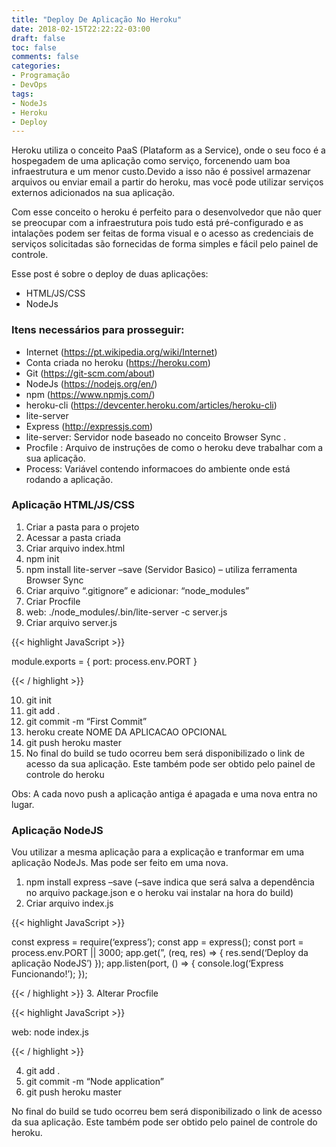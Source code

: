 ```yaml
---
title: "Deploy De Aplicação No Heroku"
date: 2018-02-15T22:22:22-03:00
draft: false
toc: false
comments: false
categories:
- Programação
- DevOps
tags:
- NodeJs
- Heroku
- Deploy
---
```



<!--more-->
Heroku utiliza o conceito PaaS (Plataform as a Service), onde o seu foco é a hospegadem de uma aplicação como serviço, forcenendo uam boa infraestrutura e um menor custo.Devido a isso não é possivel armazenar arquivos ou enviar email a partir do heroku, mas você pode utilizar serviços externos adicionados na sua aplicação.

Com esse conceito o heroku é perfeito para o desenvolvedor que não quer se preocupar com a infraestrutura  pois tudo está pré-configurado e as intalações podem ser feitas de forma visual e o acesso as credenciais  de serviços solicitadas são fornecidas de forma simples e fácil pelo painel de controle.

Esse post é sobre o deploy de duas aplicações:

+ HTML/JS/CSS
+ NodeJs

### Itens necessários para prosseguir:

+ Internet (https://pt.wikipedia.org/wiki/Internet)
+ Conta criada no heroku (https://heroku.com)
+ Git (https://git-scm.com/about)
+ NodeJs (https://nodejs.org/en/)
+ npm (https://www.npmjs.com/)
+ heroku-cli (https://devcenter.heroku.com/articles/heroku-cli)
+ lite-server
+ Express (http://expressjs.com)
+ lite-server: Servidor node baseado no conceito Browser Sync .
+ Procfile : Arquivo de instruções de como o heroku deve trabalhar com a sua aplicação.
+ Process: Variável contendo informacoes do ambiente onde está rodando a aplicação.

### Aplicação HTML/JS/CSS

1. Criar a pasta para o projeto
2. Acessar a pasta criada
3. Criar arquivo index.html
4. npm init
5. npm install lite-server –save (Servidor Basico) – utiliza ferramenta Browser Sync
6. Criar arquivo “.gitignore” e adicionar: “node_modules”
7. Criar Procfile
8. web: ./node_modules/.bin/lite-server -c server.js
9. Criar arquivo server.js

{{< highlight JavaScript >}}

module.exports = {
    port: process.env.PORT
}

{{< / highlight >}}


10. git init
11. git add .
12. git commit -m “First Commit”
13. heroku create NOME DA APLICACAO OPCIONAL
14. git push heroku master
15. No final do build se tudo ocorreu bem será disponibilizado o link de acesso da sua aplicação. Este também pode ser obtido pelo painel de controle do heroku

Obs: A cada novo push a aplicação antiga é apagada e uma nova entra no lugar.

### Aplicação NodeJS

Vou utilizar a mesma aplicação para a explicação  e tranformar em uma aplicação NodeJs. Mas pode ser feito em uma nova.

1. npm install express –save (–save indica que será salva a dependência no arquivo package.json e o heroku vai instalar na hora do build)
2. Criar arquivo index.js

{{< highlight JavaScript >}}

const express = require(‘express’);
const app = express();
const port = process.env.PORT || 3000;
app.get(”, (req, res) => {
res.send(‘Deploy da aplicação NodeJS’)
});
app.listen(port, () => {
console.log(‘Express Funcionando!’);
});

{{< / highlight >}}
3. Alterar Procfile

{{< highlight JavaScript >}}

web: node index.js

{{< / highlight >}}

4. git add .
5. git commit -m “Node application”
6. git push heroku master

No final do build se tudo ocorreu bem será disponibilizado o link de acesso da sua aplicação. Este também pode ser obtido pelo painel de controle do heroku.
